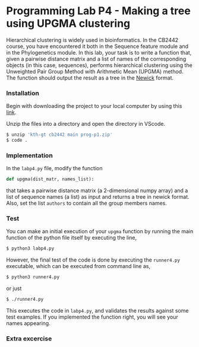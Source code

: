 # Programming Lab P4 - Making a tree using UPGMA clustering

Hierarchical clustering is widely used in bioinformatics. In the CB2442 course, you have encountered it both in the Sequence feature module and in the Phylogenetics module. In this lab, your task is to write a function that, given a pairwise distance matrix and a list of names of the corresponding objects (in this case, sequences), performs hierarchical clustering using the Unweighted Pair Group Method with Arithmetic Mean (UPGMA) method. The function should output the result as a tree in the [Newick](https://en.wikipedia.org/wiki/Newick_format#:~:text=In%20mathematics%2C%20Newick%20tree%20format,Maddison%2C%20Christopher%20Meacham%2C%20F.) format.

### Installation

Begin with downloading the project to your local computer by using this [link](https://download-directory.github.io/?url=https%3A%2F%2Fgithub.com%2Fkth-gt%2Fcb2442%2Ftree%2Fmain%2Fprog%2Fp4). 


Unzip the files into a directory and open the directory in VScode. 
```bash
$ unzip 'kth-gt cb2442 main prog-p1.zip'
$ code .
```

### Implementation

In the `labp4.py` file, modify the function

```python
def upgma(dist_matr, names_list):
```
that takes a pairwise distance matrix (a 2-dimensional numpy array) and a list of sequence names (a list) as input and returns a tree in newick format. Also, set the list `authors` to contain all the group members names.  

### Test

You can make an initial execution of your `upgma` function by running the main function of the python file itself by executing the line,

```bash
$ python3 labp4.py
```

However, the final test of the code is done by executing the `runner4.py` executable, which can be executed from command line as, 

```bash
$ python3 runner4.py
```

or just

```bash
$ ./runner4.py
```

This executes the code in `labp4.py`, and validates the results against some test examples.
If you implemented the function right, you will see your names appearing.

### Extra excercise

